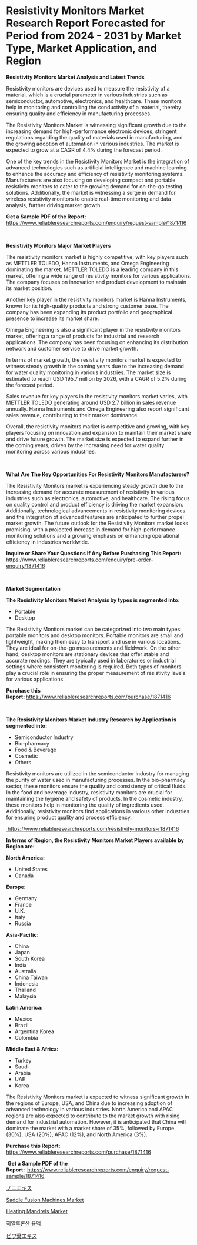 <p><h1>Resistivity Monitors Market Research Report Forecasted for Period from 2024 -  2031 by Market Type, Market Application, and Region</h1></p><p><strong>Resistivity Monitors Market Analysis and Latest Trends</strong></p>
<p><p>Resistivity monitors are devices used to measure the resistivity of a material, which is a crucial parameter in various industries such as semiconductor, automotive, electronics, and healthcare. These monitors help in monitoring and controlling the conductivity of a material, thereby ensuring quality and efficiency in manufacturing processes.</p><p>The Resistivity Monitors Market is witnessing significant growth due to the increasing demand for high-performance electronic devices, stringent regulations regarding the quality of materials used in manufacturing, and the growing adoption of automation in various industries. The market is expected to grow at a CAGR of 4.4% during the forecast period.</p><p>One of the key trends in the Resistivity Monitors Market is the integration of advanced technologies such as artificial intelligence and machine learning to enhance the accuracy and efficiency of resistivity monitoring systems. Manufacturers are also focusing on developing compact and portable resistivity monitors to cater to the growing demand for on-the-go testing solutions. Additionally, the market is witnessing a surge in demand for wireless resistivity monitors to enable real-time monitoring and data analysis, further driving market growth.</p></p>
<p><strong>Get a Sample PDF of the Report:&nbsp;</strong> <a href="https://www.reliableresearchreports.com/enquiry/request-sample/1871416">https://www.reliableresearchreports.com/enquiry/request-sample/1871416</a></p>
<p>&nbsp;</p>
<p><strong>Resistivity Monitors Major Market Players</strong></p>
<p><p>The resistivity monitors market is highly competitive, with key players such as METTLER TOLEDO, Hanna Instruments, and Omega Engineering dominating the market. METTLER TOLEDO is a leading company in this market, offering a wide range of resistivity monitors for various applications. The company focuses on innovation and product development to maintain its market position.</p><p>Another key player in the resistivity monitors market is Hanna Instruments, known for its high-quality products and strong customer base. The company has been expanding its product portfolio and geographical presence to increase its market share.</p><p>Omega Engineering is also a significant player in the resistivity monitors market, offering a range of products for industrial and research applications. The company has been focusing on enhancing its distribution network and customer service to drive market growth.</p><p>In terms of market growth, the resistivity monitors market is expected to witness steady growth in the coming years due to the increasing demand for water quality monitoring in various industries. The market size is estimated to reach USD 195.7 million by 2026, with a CAGR of 5.2% during the forecast period.</p><p>Sales revenue for key players in the resistivity monitors market varies, with METTLER TOLEDO generating around USD 2.7 billion in sales revenue annually. Hanna Instruments and Omega Engineering also report significant sales revenue, contributing to their market dominance.</p><p>Overall, the resistivity monitors market is competitive and growing, with key players focusing on innovation and expansion to maintain their market share and drive future growth. The market size is expected to expand further in the coming years, driven by the increasing need for water quality monitoring across various industries.</p></p>
<p>&nbsp;</p>
<p><strong>What Are The Key Opportunities For Resistivity Monitors Manufacturers?</strong></p>
<p><p>The Resistivity Monitors market is experiencing steady growth due to the increasing demand for accurate measurement of resistivity in various industries such as electronics, automotive, and healthcare. The rising focus on quality control and product efficiency is driving the market expansion. Additionally, technological advancements in resistivity monitoring devices and the integration of advanced features are anticipated to further propel market growth. The future outlook for the Resistivity Monitors market looks promising, with a projected increase in demand for high-performance monitoring solutions and a growing emphasis on enhancing operational efficiency in industries worldwide.</p></p>
<p><strong>Inquire or Share Your Questions If Any Before Purchasing This Report:</strong> <a href="https://www.reliableresearchreports.com/enquiry/pre-order-enquiry/1871416">https://www.reliableresearchreports.com/enquiry/pre-order-enquiry/1871416</a></p>
<p>&nbsp;</p>
<p><strong>Market Segmentation</strong></p>
<p><strong>The Resistivity Monitors Market Analysis by types is segmented into:</strong></p>
<p><ul><li>Portable</li><li>Desktop</li></ul></p>
<p><p>The Resistivity Monitors market can be categorized into two main types: portable monitors and desktop monitors. Portable monitors are small and lightweight, making them easy to transport and use in various locations. They are ideal for on-the-go measurements and fieldwork. On the other hand, desktop monitors are stationary devices that offer stable and accurate readings. They are typically used in laboratories or industrial settings where consistent monitoring is required. Both types of monitors play a crucial role in ensuring the proper measurement of resistivity levels for various applications.</p></p>
<p><strong>Purchase this Report:&nbsp;</strong><a href="https://www.reliableresearchreports.com/purchase/1871416">https://www.reliableresearchreports.com/purchase/1871416</a></p>
<p>&nbsp;</p>
<p><strong>The Resistivity Monitors Market Industry Research by Application is segmented into:</strong></p>
<p><ul><li>Semiconductor Industry</li><li>Bio-pharmacy</li><li>Food & Beverage</li><li>Cosmetic</li><li>Others</li></ul></p>
<p><p>Resistivity monitors are utilized in the semiconductor industry for managing the purity of water used in manufacturing processes. In the bio-pharmacy sector, these monitors ensure the quality and consistency of critical fluids. In the food and beverage industry, resistivity monitors are crucial for maintaining the hygiene and safety of products. In the cosmetic industry, these monitors help in monitoring the quality of ingredients used. Additionally, resistivity monitors find applications in various other industries for ensuring product quality and process efficiency.</p></p>
<p><a href="https://www.reliableresearchreports.com/resistivity-monitors-r1871416">&nbsp;https://www.reliableresearchreports.com/resistivity-monitors-r1871416</a></p>
<p><strong>In terms of Region, the Resistivity Monitors Market Players available by Region are:</strong></p>
<p>
    <p> <strong> North America: </strong>
        <ul>
            <li>United States</li>
            <li>Canada</li>
        </ul>
        </p> 
    <p> <strong> Europe: </strong>
        <ul>
            <li>Germany</li>
            <li>France</li>
            <li>U.K.</li>
            <li>Italy</li>
            <li>Russia</li>
        </ul>
        </p> 
    <p> <strong> Asia-Pacific: </strong>
        <ul>
            <li>China</li>
            <li>Japan</li>
            <li>South Korea</li>
            <li>India</li>
            <li>Australia</li>
            <li>China Taiwan</li>
            <li>Indonesia</li>
            <li>Thailand</li>
            <li>Malaysia</li>
        </ul>
        </p> 
    <p> <strong> Latin America: </strong>
        <ul>
            <li>Mexico</li>
            <li>Brazil</li>
            <li>Argentina Korea</li>
            <li>Colombia</li>
        </ul>
        </p> 
    <p> <strong> Middle East & Africa: </strong>
        <ul>
            <li>Turkey</li>
            <li>Saudi</li>
            <li>Arabia</li>
            <li>UAE</li>
            <li>Korea</li>
        </ul>
    </p>
    </p>
<p><p>The Resistivity Monitors market is expected to witness significant growth in the regions of Europe, USA, and China due to increasing adoption of advanced technology in various industries. North America and APAC regions are also expected to contribute to the market growth with rising demand for industrial automation. However, it is anticipated that China will dominate the market with a market share of 35%, followed by Europe (30%), USA (20%), APAC (12%), and North America (3%).</p></p>
<p><strong>Purchase this Report: </strong><a href="https://www.reliableresearchreports.com/purchase/1871416">https://www.reliableresearchreports.com/purchase/1871416</a></p>
<p>&nbsp;<strong>Get a Sample PDF of the Report:&nbsp;&nbsp;</strong><a href="https://www.reliableresearchreports.com/enquiry/request-sample/1871416">https://www.reliableresearchreports.com/enquiry/request-sample/1871416</a></p>
<p><strong></strong></p>
<p><p><a href="https://github.com/mcbeesbxa270/Market-Research-Report-List-1/blob/main/175281643585.md">ノニエキス</a></p><p><a href="https://github.com/juancolorado15/Market-Research-Report-List-2/blob/main/saddle-fusion-machines-market.md">Saddle Fusion Machines Market</a></p><p><a href="https://github.com/dx0328/Market-Research-Report-List-2/blob/main/heating-mandrels-market.md">Heating Mandrels Market</a></p><p><a href="https://github.com/CliftonFisher9067/Market-Research-Report-List-1/blob/main/759992040075.md">히알루론산 용액</a></p><p><a href="https://github.com/EmoryYundt1935/Market-Research-Report-List-1/blob/main/710164343586.md">ビワ葉エキス</a></p></p>